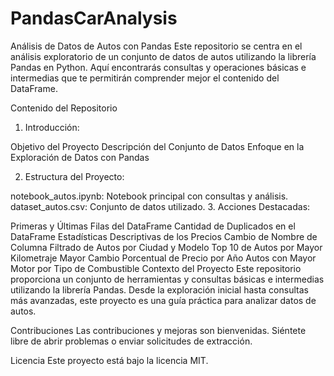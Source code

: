# PandasCarAnalysis


Análisis de Datos de Autos con Pandas
Este repositorio se centra en el análisis exploratorio de un conjunto de datos de autos utilizando la librería Pandas en Python. Aquí encontrarás consultas y operaciones básicas e intermedias que te permitirán comprender mejor el contenido del DataFrame.

Contenido del Repositorio
1. Introducción:

Objetivo del Proyecto
Descripción del Conjunto de Datos
Enfoque en la Exploración de Datos con Pandas

2. Estructura del Proyecto:

notebook_autos.ipynb: Notebook principal con consultas y análisis.
dataset_autos.csv: Conjunto de datos utilizado.
3. Acciones Destacadas:

Primeras y Últimas Filas del DataFrame
Cantidad de Duplicados en el DataFrame
Estadísticas Descriptivas de los Precios
Cambio de Nombre de Columna
Filtrado de Autos por Ciudad y Modelo
Top 10 de Autos por Mayor Kilometraje
Mayor Cambio Porcentual de Precio por Año
Autos con Mayor Motor por Tipo de Combustible
Contexto del Proyecto
Este repositorio proporciona un conjunto de herramientas y consultas básicas e intermedias utilizando la librería Pandas. Desde la exploración inicial hasta consultas más avanzadas, este proyecto es una guía práctica para analizar datos de autos.

Contribuciones
Las contribuciones y mejoras son bienvenidas. Siéntete libre de abrir problemas o enviar solicitudes de extracción.

Licencia
Este proyecto está bajo la licencia MIT.

